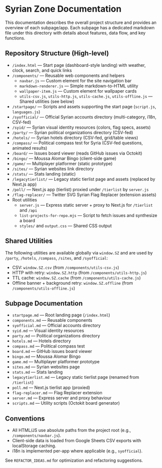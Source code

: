 # Syrian Zone Documentation

This documentation describes the overall project structure and provides an overview of each subpage/app. Each subpage has a dedicated markdown file under this directory with details about features, data flow, and key functions.

## Repository Structure (High-level)

- `/index.html` — Start page (dashboard-style landing) with weather, clock, search, and quick links
- `/components/` — Reusable web components and helpers
  - `navbar.js` — Custom element for the site navigation bar
  - `markdown-renderer.js` — Simple markdown-to-HTML utility
  - `wallpaper-item.js` — Custom element for wallpaper cards
  - `utils-csv.js`, `utils-http.js`, `utils-cache.js`, `utils-offline.js` — Shared utilities (see below)
- `/startpage/` — Scripts and assets supporting the start page (`script.js`, `languages.js`)
- `/syofficial/` — Official Syrian accounts directory (multi-category, i18n, CSV-fed)
- `/syid/` — Syrian visual identity resources (colors, flag specs, assets)
- `/party/` — Syrian political organizations directory (CSV-fed)
- `/hotels/` — Syrian hotels directory (CSV-fed, grid/table views)
- `/compass/` — Political compass test for Syria (CSV-fed questions, animated results)
- `/board/` — Issues board viewer (reads GitHub issues via Octokit)
- `/bingo/` — Moussa Alomar Bingo (client-side game)
- `/game/` — Multiplayer platformer (static prototype)
- `/sites/` — Syrian websites link directory
- `/stats/` — Stats landing (static)
- `/legacytierlist/` — Legacy static tierlist page and assets (replaced by Next.js app)
- `/poll/` — Next.js app (tierlist) proxied under `/tierlist` by `server.js`
- `/flag-replacer/` — Twitter SVG Syrian Flag Replacer (extension assets)
- Root utilities
  - `server.js` — Express static server + proxy to Next.js for `/tierlist` and `/api`
  - `list-projects-for-repo.mjs` — Script to fetch issues and synthesize a board
  - `styles/` and `output.css` — Shared CSS output

## Shared Utilities

The following utilities are available globally via `window.SZ` and are used by `/party`, `/hotels`, `/compass`, `/sites`, and `/syofficial`:
- CSV: `window.SZ.csv` (from `/components/utils-csv.js`)
- HTTP with retry: `window.SZ.http` (from `/components/utils-http.js`)
- TTL cache: `window.SZ.cache` (from `/components/utils-cache.js`)
- Offline banner + background retry: `window.SZ.offline` (from `/components/utils-offline.js`)

## Subpage Documentation

- `startpage.md` — Root landing page (`/index.html`)
- `components.md` — Reusable components
- `syofficial.md` — Official accounts directory
- `syid.md` — Visual identity resources
- `party.md` — Political organizations directory
- `hotels.md` — Hotels directory
- `compass.md` — Political compass test
- `board.md` — GitHub issues board viewer
- `bingo.md` — Moussa Alomar Bingo
- `game.md` — Multiplayer platformer prototype
- `sites.md` — Syrian websites page
- `stats.md` — Stats landing
- `legacytierlist.md` — Legacy static tierlist page (renamed from `/tierlist`)
- `poll.md` — Next.js tierlist app (proxied)
- `flag-replacer.md` — Flag Replacer extension
- `server.md` — Express server and proxy behaviour
- `scripts.md` — Utility scripts (Octokit board generator)

## Conventions

- All HTML/JS use absolute paths from the project root (e.g., `/components/navbar.js`).
- Client-side data is loaded from Google Sheets CSV exports with localStorage caching.
- i18n is implemented per-app where applicable (e.g., `syofficial`).

See `REFACTOR_IDEAS.md` for optimization and refactoring suggestions.
